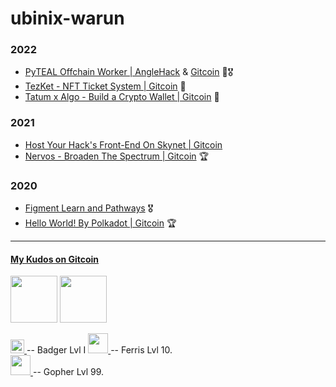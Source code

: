 # ubinix-warun 


### 2022
* [PyTEAL Offchain Worker | AngleHack](https://github.com/ubinix-warun/pyteal-offchain-worker) & [Gitcoin](https://github.com/ubinix-warun/algorand-offchain-worker) 🏅🎖️
* [TezKet - NFT Ticket System | Gitcoin](https://gist.github.com/ubinix-warun/fe48b4e72457b59cb01a732b6abde4c0) 🥈
* [Tatum x Algo - Build a Crypto Wallet | Gitcoin](https://github.com/ubinix-warun/react-algomask) 🥇

### 2021
* [Host Your Hack's Front-End On Skynet | Gitcoin](https://github.com/ubinix-warun/venus-protocol-interface-skynet)
* [Nervos - Broaden The Spectrum | Gitcoin](https://gist.github.com/ubinix-warun/8727840845d6305cc4239c5bee68b6d7) 🏆

### 2020
* [Figment Learn and Pathways](https://gist.github.com/ubinix-warun/c913de919602deadad0e80e03a8f1589) 🎖️
* [Hello World! By Polkadot | Gitcoin](https://gist.github.com/ubinix-warun/09554b22e899fcd913a3773a80d69430) 🏆

----

#### [My Kudos on Gitcoin](https://gitcoin.co/ubinix-warun/kudos/)

<a href="https://blockscout.com/xdai/mainnet/tx/0x03ace0431753f65962d6fd7451d74dd6b2dfb9e43aed70924e852b806ce27b9e" ><img src="https://gitcoin-storage-fz4cb2.s3-us-west-2.amazonaws.com/media/uploads/81e85bb2-8ccd-4510-af97-7ac9532b979b_kudos.svg" width="75" height="75"></a> <a href="https://polkadot.network/blog/hello-world-by-polkadot-take-the-challenge/" ><img src="https://gitcoin-storage-fz4cb2.s3-us-west-2.amazonaws.com/media/uploads/5acd587e-87d0-49c3-a781-60132478e6f0_HW_Kudos%20(1).svg" width="75" height="75"> </a>

<a href="https://bitcoin.org/en/" ><img src="https://sett-vision.s3-us-west-2.amazonaws.com/assets/yellow_hat_badger.png" height="22"> </a> -- Badger Lvl I
<a href="https://www.rust-lang.org/" ><img src="https://rustacean.net/assets/rustacean-flat-happy.png" width="32"> </a> -- Ferris Lvl 10. <br/>
<a href="https://go.dev/" ><img src="https://upload.wikimedia.org/wikipedia/commons/d/df/Go_gopher_app_engine_color.jpg" width="32"> </a> -- Gopher Lvl 99.
